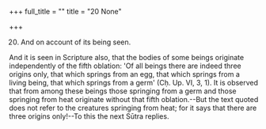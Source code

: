 +++
full_title = ""
title = "20 None"

+++


20. And on account of its being seen.

And it is seen in Scripture also, that the bodies of some beings originate independently of the fifth oblation: 'Of all beings there are indeed three origins only, that which springs from an egg, that which springs from a living being, that which springs from a germ' (Cḥ. Up. VI, 3, 1). It is observed that from among these beings those springing from a germ and those springing from heat originate without that fifth oblation.--But the text quoted does not refer to the creatures springing from heat; for it says that there are three origins only!--To this the next Sūtra replies.

